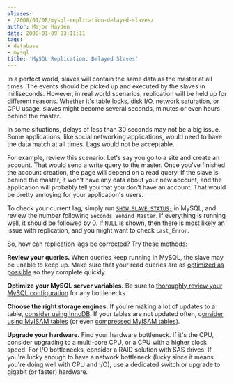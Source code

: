 ```yaml
---
aliases:
- /2008/01/08/mysql-replication-delayed-slaves/
author: Major Hayden
date: 2008-01-09 03:11:11
tags:
- database
- mysql
title: 'MySQL Replication: Delayed Slaves'
---
```


In a perfect world, slaves will contain the same data as the master at all times. The events should be picked up and executed by the slaves in milliseconds. However, in real world scenarios, replication will be held up for different reasons. Whether it's table locks, disk I/O, network saturation, or CPU usage, slaves might become several seconds, minutes or even hours behind the master.

In some situations, delays of less than 30 seconds may not be a big issue. Some applications, like social networking applications, would need to have the data match at all times. Lags would not be acceptable.

For example, review this scenario. Let's say you go to a site and create an account. That would send a write query to the master. Once you've finished the account creation, the page will depend on a read query. If the slave is behind the master, it won't have any data about your new account, and the application will probably tell you that you don't have an account. That would be pretty annoying for your application's users.

To check your current lag, simply run [`SHOW SLAVE STATUS;`][1] in MySQL, and review the number following `Seconds_Behind_Master`. If everything is running well, it should be followed by 0. If `NULL` is shown, then there is most likely an issue with replication, and you might want to check `Last_Error`.

So, how can replication lags be corrected? Try these methods:

**Review your queries.** When queries keep running in MySQL, the slave may be unable to keep up. Make sure that your read queries are as [optimized as possible][2] so they complete quickly.

**Optimize your MySQL server variables.** Be sure to [thoroughly review your MySQL configuration][3] for any bottlenecks.

**Choose the right storage engines.** If you're making a lot of updates to a table, [consider using InnoDB][4]. If your tables are not updated often, c[onsider using MyISAM tables][4] (or even [compressed MyISAM tables][5]).

**Upgrade your hardware.** Find your hardware bottleneck. If it's the CPU, consider upgrading to a multi-core CPU, or a CPU with a higher clock speed. For I/O bottlenecks, consider a RAID solution with SAS drives. If you're lucky enough to have a network bottleneck (lucky since it means you're doing well with CPU and I/O), use a dedicated switch or upgrade to gigabit (or faster) hardware.

 [1]: http://dev.mysql.com/doc/refman/5.0/en/show-slave-status.html
 [2]: http://dev.mysql.com/doc/refman/5.0/en/explain.html
 [3]: http://rackerhacker.com/mysqltuner/
 [4]: http://rackerhacker.com/2007/11/06/when-to-use-myisam-or-innodb/
 [5]: http://dev.mysql.com/doc/refman/5.0/en/myisampack.html